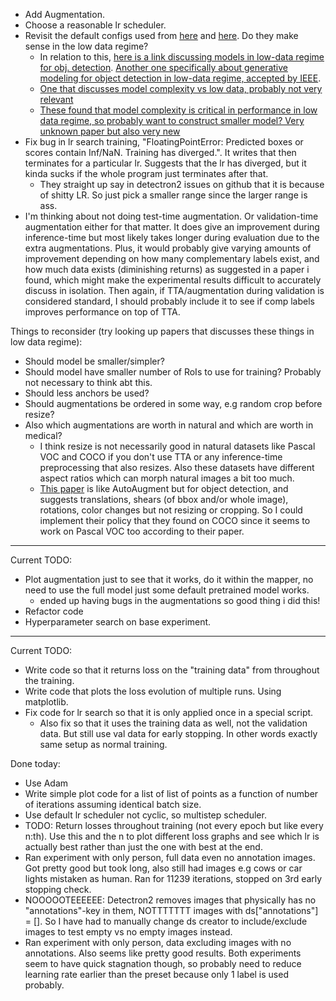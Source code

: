 * Add Augmentation.
* Choose a reasonable lr scheduler. 
* Revisit the default configs used from [here](https://github.com/facebookresearch/detectron2/blob/master/configs/Base-RCNN-FPN.yaml) and [here](https://detectron2.readthedocs.io/en/latest/modules/config.html#config-references). Do they make sense in the low data regime?  
  * In relation to this, [here is a link discussing models in low-data regime for obj. detection](https://tenfifty.io/object-detection-in-the-low-data-regime/). [Another one specifically about generative modeling for object detection in low-data regime, accepted by IEEE](https://arxiv.org/abs/1910.07169).
  * [One that discusses model complexity vs low data, probably not very relevant](https://www.cs.cmu.edu/~deva/papers/moredata.pdf)
  * [These found that model complexity is critical in performance in low data regime, so probably want to construct smaller model? Very unknown paper but also very new](https://arxiv.org/pdf/2003.12843.pdf)
* Fix bug in lr search training, "FloatingPointError: Predicted boxes or scores contain Inf/NaN. Training has diverged.". It writes that then terminates for a particular lr. Suggests that the lr has diverged, but it kinda sucks if the whole program just terminates after that.
  * They straight up say in detectron2 issues on github that it is because of shitty LR. So just pick a smaller range since the larger range is ass.
* I'm thinking about not doing test-time augmentation. Or validation-time augmentation either for that matter. It does give an improvement during inference-time but most likely takes longer during evaluation due to the extra augmentations. Plus, it would probably give varying amounts of improvement depending on how many complementary labels exist, and how much data exists (diminishing returns) as suggested in a paper i found, which might make the experimental results difficult to accurately discuss in isolation. Then again, if TTA/augmentation during validation is considered standard, I should probably include it to see if comp labels improves performance on top of TTA. 

Things to reconsider (try looking up papers that discusses these things in low data regime):
* Should model be smaller/simpler?
* Should model have smaller number of RoIs to use for training? Probably not necessary to think abt this.
* Should less anchors be used?
* Should augmentations be ordered in some way, e.g random crop before resize? 
* Also which augmentations are worth in natural and which are worth in medical?
  * I think resize is not necessarily good in natural datasets like Pascal VOC and COCO if you don't use TTA or any inference-time preprocessing that also resizes. Also these datasets have different aspect ratios which can morph natural images a bit too much.
  * [This paper](https://arxiv.org/abs/1906.11172) is like AutoAugment but for object detection, and suggests translations, shears (of bbox and/or whole image), rotations, color changes but not resizing or cropping. So I could implement their policy that they found on COCO since it seems to work on Pascal VOC too according to their paper.
---------------------------

Current TODO: 
* Plot augmentation just to see that it works, do it within the mapper, no need to use the full model just some default pretrained model works.
  * ended up having bugs in the augmentations so good thing i did this!
* Refactor code
* Hyperparameter search on base experiment.

---------------------------
Current TODO:
* Write code so that it returns loss on the "training data" from throughout the training. 
* Write code that plots the loss evolution of multiple runs. Using matplotlib.
* Fix code for lr search so that it is only applied once in a special script.
  * Also fix so that it uses the training data as well, not the validation data. But still use val data for early stopping. In other words exactly same setup as normal training.

Done today:
* Use Adam
* Write simple plot code for a list of list of points as a function of number of iterations assuming identical batch size.
* Use default lr scheduler not cyclic, so multistep scheduler.
* TODO: Return losses throughout training (not every epoch but like every n:th). Use this and the n to plot different loss graphs and see which lr is actually best rather than just the one with best at the end.
* Ran experiment with only person, full data even no annotation images. Got pretty good but took long, also still had images e.g cows or car lights mistaken as human. Ran for 11239 iterations, stopped on 3rd early stopping check.
* NOOOOOTEEEEEE: Detectron2 removes images that physically has no "annotations"-key in them, NOTTTTTTT images with ds\["annotations"\] = []. So I have had to manually change ds creator to include/exclude images to test empty vs no empty images instead. 
* Ran experiment with only person, data excluding images with no annotations. Also seems like pretty good results. Both experiments seem to have quick stagnation though, so probably need to reduce learning rate earlier than the preset because only 1 label is used probably.
